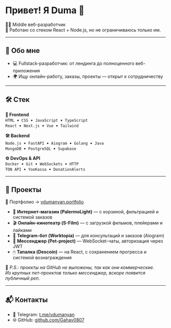 # Привет! Я Duma 👋

👨‍💻 Middle веб-разработчик  
🔧 Работаю со стеком React + Node.js, но не ограничиваюсь только им.

---

## 🧠 Обо мне  
- 💻 Fullstack-разработчик: от лендинга до полноценного веб-приложения  
- 🌍 Ищу онлайн-работу, заказы, проекты — открыт к сотрудничеству  

---

## 🛠 Стек

**🎨 Frontend**  
`HTML` • `CSS` • `JavaScript` • `TypeScript`  
`React` • `Next.js` • `Vue` • `Tailwind`

**🛠 Backend**  
`Node.js` • `FastAPI` • `Aiogram` • `Golang` • `Java`  
`MongoDB` • `PostgreSQL` • `Supabase`

**⚙️ DevOps & API**  
`Docker` • `Git` • `WebSockets` • `HTTP`  
`TON API` • `YooKassa` • `DonationAlerts`

---

## 🚀 Проекты

📁 Портфолио → [vdumanyan.portfolio](https://dumanyan.vercel.app)

- 🛒 **Интернет-магазин (PalermoLight)** — с корзиной, фильтрацией и системой заказов  
- 🎬 **Онлайн-кинотеатр (S-Film)** — с загрузкой фильмов, плейерами и лайками  
- 🤖 **Telegram-бот (Worktopia)** — для консультаций и заказов (Aiogram)  
- 💬 **Мессенджер (Pet-project)** — WebSocket-чаты, авторизация через JWT  
- 🖱 **Тапалка (Descoin)** — на React, с сохранением прогресса и системой вознаграждения  

📌 _P.S.: проекты на GitHub не выложены, так как они коммерческие.  
Из крупных пет-проектов только мессенджер, вскоре появится публичный реп._

---

## 📬 Контакты

- 💬 Telegram: [t.me/vdumanyan](https://t.me/vdumanyan)  
- 🌐 GitHub: [github.com/Gahav0807](https://github.com/Gahav0807)

